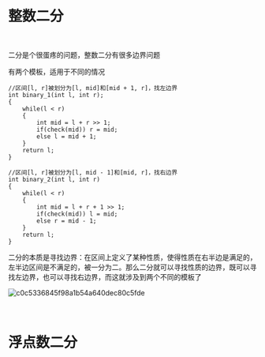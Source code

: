 # 整数二分

</br>

<p>二分是个很蛋疼的问题，整数二分有很多边界问题</p>

<p>有两个模板，适用于不同的情况</p>

```
//区间[l, r]被划分为[l, mid]和[mid + 1, r]，找左边界
int binary_1(int l, int r);
{
    while(l < r)
    {
        int mid = l + r >> 1;
        if(check(mid)) r = mid;
        else l = mid + 1;
    }
    return l;
}
```

```
//区间[l, r]被划分为[l, mid - 1]和[mid, r]，找右边界
int binary_2(int l, int r)
{
    while(l < r)
    {
        int mid = l + r + 1 >> 1;
        if(check(mid)) l = mid;
        else r = mid - 1;
    }
    return l;
}
```

<p>二分的本质是寻找边界：在区间上定义了某种性质，使得性质在右半边是满足的，左半边区间是不满足的，被一分为二。那么二分就可以寻找性质的边界，既可以寻找左边界，也可以寻找右边界，而这就涉及到两个不同的模板了</p>

![c0c5336845f98a1b54a640dec80c5fde](https://github.com/user-attachments/assets/d07bbab7-3840-4342-b0ee-183e502a5078)

</br>

# 浮点数二分

</br>

<p></p>

































